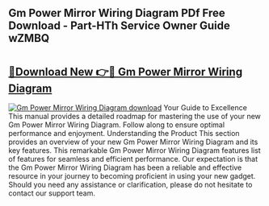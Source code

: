## Gm Power Mirror Wiring Diagram PDf Free Download - Part-HTh Service Owner Guide wZMBQ

# <h2><a href="http://dfjejrg.blite.top/?on=Gm+Power+Mirror+Wiring+Diagram">🔗Download New 👉🔴 Gm Power Mirror Wiring Diagram</a></h2>

[![Gm Power Mirror Wiring Diagram download](https://i.imgur.com/lujVjoI.png)](http://dfjejrg.blite.top/?on=Gm+Power+Mirror+Wiring+Diagram)
Your Guide to Excellence This manual provides a detailed roadmap for mastering the use of your new Gm Power Mirror Wiring Diagram. Follow along to ensure optimal performance and enjoyment. Understanding the Product This section provides an overview of your new Gm Power Mirror Wiring Diagram and its key features. This remarkable Gm Power Mirror Wiring Diagram features list of features for seamless and efficient performance. Our expectation is that the Gm Power Mirror Wiring Diagram has been a reliable and effective resource in your journey to becoming proficient in using your new gadget. Should you need any assistance or clarification, please do not hesitate to contact our support team.
